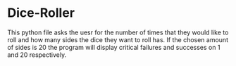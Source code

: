 # Dice-Roller
This python file asks the uesr for the number of times that they would like to roll and how many sides the dice they want to roll has. If the chosen amount of sides is 20 the program will display critical failures and successes on 1 and 20 respectively.
